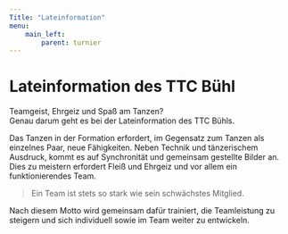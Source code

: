 ```yaml
---
Title: "Lateinformation"
menu:
    main_left:
        parent: turnier
---
```

# Lateinformation des TTC Bühl

Teamgeist, Ehrgeiz und Spaß am Tanzen?  
Genau darum geht es bei der Lateinformation des TTC Bühls. 

Das Tanzen in der Formation erfordert, im Gegensatz zum Tanzen als einzelnes Paar, neue Fähigkeiten. Neben Technik und tänzerischem Ausdruck, kommt es auf Synchronität und gemeinsam gestellte Bilder an. Dies zu meistern erfordert Fleiß und Ehrgeiz und vor allem ein funktionierendes Team.

> Ein Team ist stets so stark wie sein schwächstes Mitglied.

Nach diesem Motto wird gemeinsam dafür trainiert, die Teamleistung zu steigern und sich individuell sowie im Team weiter zu entwickeln.